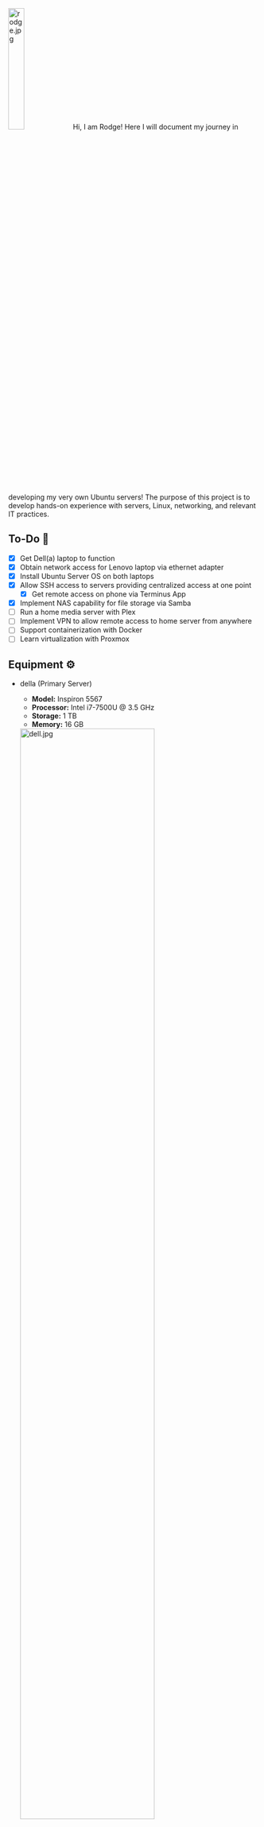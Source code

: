 <img src="2025homelab/rodge.jpg" alt="rodge.jpg" style="width:25%; height:auto"> 
Hi, I am Rodge! Here I will document my journey in developing my very own Ubuntu servers! The purpose of this project is to develop hands-on experience with servers, Linux, networking, and relevant IT practices.

## To-Do 📝

- [x]  Get Dell(a) laptop to function
- [x]  Obtain network access for Lenovo laptop via ethernet adapter
- [x]  Install Ubuntu Server OS on both laptops
- [x]  Allow SSH access to servers providing centralized access at one point
    - [x]  Get remote access on phone via Terminus App
- [x]  Implement NAS capability for file storage via Samba
- [ ]  Run a home media server with Plex
- [ ]  Implement VPN to allow remote access to home server from anywhere
- [ ]  Support containerization with Docker
- [ ]  Learn virtualization with Proxmox

## Equipment ⚙️

- della (Primary Server)
    - **Model:** Inspiron 5567
    - **Processor:** Intel i7-7500U @ 3.5 GHz
    - **Storage:** 1 TB
    - **Memory:** 16 GB

    <img src="2025homelab/dell.png" alt="dell.jpg" style="width:75%; height:auto"> 

- lennie (Secondary Server)
    - **Model:** IdeaPad 1 14IGL7
    - **Processor:** Intel Celeron N4020 @ 2.8 GHz
    - **Storage:** 512 GB
    - **Memory:** 4 GB

    <img src="2025homelab/lenovo.png" alt="lenovo.png" style="width:75%; height:auto">

- TP-Link TL-SG105 5 Port Desktop Gigabit Switch
    
    
  <img src="2025homelab/switch.png" alt="switch.png" style="width:75%; height:auto">
    

## Journey/Timeline 📅

### Day 0: Initial Setup 🎬

<img src="2025homelab/laptops.jpg" alt="laptops.jpg" style="width:75%; height:auto">

These were the first steps into establishing my own home servers. After researching for about a week regarding home labbing through Reddit and YouTube, I realized that it is very simple and cheap to actually run a server.

I see recommendations that you can just use old laptops to host your own servers and also uses less power a normal server or computer while providing power redundancy since it has its own laptop battery.

I went through my parent’s old stuff and found three old laptops they were not using! It was one Lenovo, one Dell, and one macbook pro. These things were really old like a decade old but I think just cleaning and wiping the data will be enough for some basic self-hosting stuff. The next thing I would need to do is just verify if they work. 

This was the first big issue I found with these laptops. The Dell computer seemed to be broken! Upon boot up the laptop screen flickers and vertical purple lines were appearing. I thought it was a lost cause at first but after taking a day to think about it, I wonder if it was only a display issue. So I brought the Dell laptop to my family computer and plugged the monitor into the laptop and BAM! It works! The only issue with the laptop seemed to be that it had a display issue probably from being dropped.

The Lenovo laptop was a lot easier which is because it was received recently from my dad but he no longer uses it. The only issue I found with it was that it had no ethernet port to allow wired network connection which I found to be an issue since I would rather it to have the fastest network connection as possible. So I think I will have to find an ethernet adapter from USB to allow wired connection.

Finally the Macbook Pro sadly was not able to bootup. I let the laptop charge for hours and it just would not power on. I did not take much time to figure why it does not work since I already had two laptops already so I just let that one go.

The final device I will need is a network switch to connect all these devices together and establish my very own home lab network. I went through facebook marketplace and found deals from $5 to $20 and even some for free! The only issue was finding the time to get these items since they are really far or only be able to pick it up during weekdays which is when I work. I settled for just purchasing a network switch from a local best buy which my girlfriend helped pay a portion for.

With all the equipment ready lets set up the network! 

### Day 1-2: Ubuntu Server Setup and pain 🤕

I was so happy to be able to get everything I needed for only under $20! I was able to also get some CAT6 cables from home and work, an USB for the Ubuntu server OS image, and a ethernet adapter.

I first started on the Dell laptop where I hooked my second monitor to it so that the display would work. I plugged the USB in, went to BIOS and bootup menu but the issue with this is that the monitor would not display the BIOS screen since it would only be displayed on the main screen which was the laptop display itself which was broken. After going through old forums and articles I found that you are able to change main displays with fn + f8 which worked perfectly! So I then started the imaging process. 


<img src="2025homelab/dell-broken.jpg" alt="dell-broken.jpg" style="width:50%; height:auto">

This would then start one of the most frustrating moments of my life. So everything seemed to boot up fine at first with everything loading and getting to the language setup menu, went through the basic configurations and then I hit a major roadblock. The server setup will try to discover disks on the laptop, do this for 5 minutes, and hit me with "Block probing did not discover any disks”. I was not sure on why that occurred so I went through forums. Some common ways to fix the issue was to ensure secure boot was OFF, turn RAID mode to AHCI, use legacy boot mode, use an older Ubuntu server OS version, and initialize pre-boot commands. All of these did not work but the pre-boot almost did. It would get me past the block probing error but then it would crash after formatting the drives.

<img src="2025homelab/block-probe.png" alt="block-probe.png" style="width:75%; height:auto">

I went through this entire troubleshooting process for hours. I spent an entire day trying to figure out why this block probing error kept occurring even until 2AM. I went even deeper into old forums. I tried literally everything I can throw at it: commands, settings, older versions, different versions, reinstalling the image 5 times. Nothing would work, none of these forum answers were any help at all.

I just decided to move on to the other laptop. I got the Lenovo and went through the imaging process. Everything went through perfectly. Once the Ubuntu server OS installed, I just had to get network connection. I plugged my ethernet adapter and ethernet cables in and pinged google.com. Nothing happens. Okay so now I am having a network and peripheral device issue with this laptop. I tried plugging and replugging and restarting, no network connection at all. Feeling defeated and frustrated I just gave up for the day for these two devices.

### Day 3: A Breakthrough. 🚀

Back to the Dell laptop, I was on the verge of giving up the entire project until I decided to one more thing. I had my work USB which contained a Windows 11 installer, with this I wondered if deleting the partitions and wiping the drive would help at all. So with nothing else to do I plugged my work USB instead and deleted all partitions associated with my laptop drive.

Once partitions were deleted, I restarted the laptop and booted to the Ubuntu server installer. Went through the basic configurations and then INSTANTLY went past the block probing screen which was a great sign since it normally took me 5 - 10 minutes to go through just to show a block probing error. I went through formatting the drives and immediately it started downloading and getting the server OS ready!

I WAS ECSTATIC. I spent 2 whole days until 2AM trying to get this to work. I felt so proud for being able to troubleshoot something that I was stuck on for days and with no real searchable answer anywhere. I got this old Dell laptop to work on my own! Once it finally booted up, it was ready to be used.


<img src="2025homelab/laptops.jpg" alt="dell-login.jpg" style="width:75%; height:auto">

I moved on to the other Lenovo laptop. I brought another ethernet adapter from work just to see if maybe it was a driver compatibility issue. This time I made sure that it was compatible by searching the model and seeing that it was compatible with Linux so now I am sure it will work. I plugged the adapter and pinged [google.com](http://google.com) with no success.

I went through forums and found that I can verify if the interface was UP and if it was properly plugged in. The interface was down and it seemed that I can configure the network settings through netplan. After statically configuring the interface and rebooting, it worked!.

I now have 2 fully functioning Ubuntu servers! 

### Day 4-6: Installing applications and general configurations 🥳

Since I am able to get these two servers working I decided to give these two devices names. My primary server, the Dell laptop will be named della to handle main storage and heavy load matters. My secondary server, the lenovo will be named lennie for any additional space or for experimenting before applying to della.


<img src="2025homelab/samba.jpg" alt="samba.jpg" style="width:50%; height:auto">

I did some basic network configurations with both servers to have their own static IPs so their IPs are not dynamically set by reserving their IPs through router settings and editing their netplan yaml configuration files.

The first thing I got running was Samba for NAS, I plan to use this storage for my phone photo storage since my IPhone is reaching max capacity and photos and videos are taking a lot of space. I had some issues getting it to work since I confused where the configuration file was suppose to go but I eventually was able to get it working!

The next thing was trying to get Plex to work. After some researching I decided to instead install docker first and containerize Plex with docker since it will be easier to manage and it is simpler to download.
